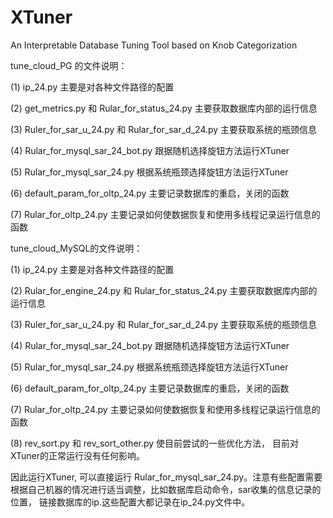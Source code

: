 # XTuner
An Interpretable Database Tuning Tool based on Knob Categorization

tune_cloud_PG 的文件说明：

(1) ip_24.py 主要是对各种文件路径的配置

(2) get_metrics.py 和 Rular_for_status_24.py 主要获取数据库内部的运行信息

(3) Ruler_for_sar_u_24.py 和 Rular_for_sar_d_24.py 主要获取系统的瓶颈信息

(4) Rular_for_mysql_sar_24_bot.py 跟据随机选择旋钮方法运行XTuner

(5) Rular_for_mysql_sar_24.py 根据系统瓶颈选择旋钮方法运行XTuner

(6) default_param_for_oltp_24.py 主要记录数据库的重启，关闭的函数

(7) Rular_for_oltp_24.py 主要记录如何使数据恢复和使用多线程记录运行信息的函数

tune_cloud_MySQL的文件说明：

(1) ip_24.py 主要是对各种文件路径的配置

(2) Rular_for_engine_24.py 和 Rular_for_status_24.py 主要获取数据库内部的运行信息

(3) Ruler_for_sar_u_24.py 和 Rular_for_sar_d_24.py 主要获取系统的瓶颈信息

(4) Rular_for_mysql_sar_24_bot.py 跟据随机选择旋钮方法运行XTuner

(5) Rular_for_mysql_sar_24.py 根据系统瓶颈选择旋钮方法运行XTuner

(6) default_param_for_oltp_24.py 主要记录数据库的重启，关闭的函数

(7) Rular_for_oltp_24.py 主要记录如何使数据恢复和使用多线程记录运行信息的函数

(8) rev_sort.py 和 rev_sort_other.py 使目前尝试的一些优化方法， 目前对XTuner的正常运行没有任何影响。


因此运行XTuner, 可以直接运行 Rular_for_mysql_sar_24.py。注意有些配置需要根据自己机器的情况进行适当调整，比如数据库启动命令，sar收集的信息记录的位置， 链接数据库的ip.这些配置大都记录在ip_24.py文件中。

